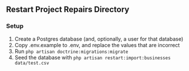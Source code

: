 ## Restart Project Repairs Directory

### Setup

1. Create a Postgres database (and, optionally, a user for that database)
2. Copy .env.example to .env, and replace the values that are incorrect
3. Run `php artisan doctrine:migrations:migrate`
4. Seed the database with `php artisan restart:import:businesses data/test.csv`
